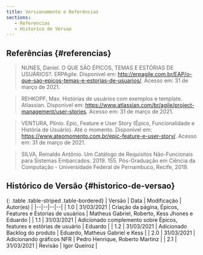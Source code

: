 ```yaml
---
title: Versionamento e Referências
sections:
   - Referencias
   - Historico de Versao
---
```


## Referências {#referencias}

> NUNES, Daniel. O QUE SÃO ÉPICOS, TEMAS E ESTÓRIAS DE USUÁRIOS?. ERPAgile. Disponível em: http://erpagile.com.br/EAP/o-que-sao-epicos-temas-e-estorias-de-usuarios/. Acesso em: 31 de março de 2021.

> REHKOPF, Max. Histórias de usuários com exemplos e template. Atlassian. Disponível em: https://www.atlassian.com/br/agile/project-management/user-stories. Acesso em: 31 de março de 2021.

> VENTURA, Plínio. Epic, Feature e User Story (Épico, Funcionalidade e História de Usuário). Até o momento. Disponível em: https://www.ateomomento.com.br/epic-feature-e-user-story/. Acesso em: 31 de março de 2021.

>SILVA, Reinaldo Antônio. Um Catálogo de Requisitos Não-Funcionais para Sistemas Embarcados. 2019.  155. Pós-Graduação em Ciência da Computação - Universidade Federal de Pernambuco, Recife, 2019.

## Histórico de Versão {#historico-de-versao}

<div class="table-responsive">

{: .table .table-striped .table-bordered}
| Versão | Data | Modificação | Autor(es) |
|--|--|--|--|
| 1.0 | 31/03/2021 | Criação da página, Épicos, Features e Estorias de usuários | Matheus Gabriel, Roberto, Kess Jhones e Eduardo |
| 1.1 | 31/03/2021 | Adicionado complemento sobre Épicos, features e estórias de usuário | Eduardo |
| 1.2 | 31/03/2021 | Adicionado Backlog do produto | Eduardo, Matheus Gabriel e Kess |
| 2.0 | 31/03/2021 | Adicionando gráficos NFR | Pedro Henrique, Roberto Martinz |
| 2.1 | 31/03/2021 | Revisão | Igor Queiroz |

</div>
